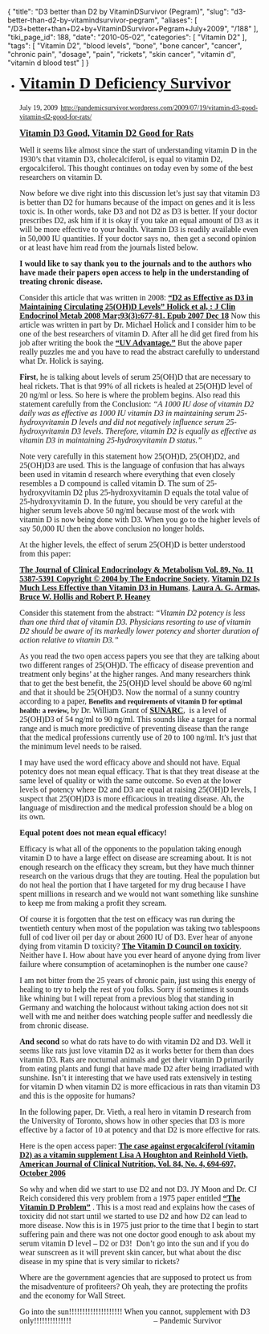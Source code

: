 {
    "title": "D3 better than D2 by VitaminDSurvivor (Pegram)",
    "slug": "d3-better-than-d2-by-vitamindsurvivor-pegram",
    "aliases": [
        "/D3+better+than+D2+by+VitaminDSurvivor+Pegram+July+2009",
        "/188"
    ],
    "tiki_page_id": 188,
    "date": "2010-05-02",
    "categories": [
        "Vitamin D2"
    ],
    "tags": [
        "Vitamin D2",
        "blood levels",
        "bone",
        "bone cancer",
        "cancer",
        "chronic pain",
        "dosage",
        "pain",
        "rickets",
        "skin cancer",
        "vitamin d",
        "vitamin d blood test"
    ]
}


<ul><li><p class="MsoNormal" style="line-height:normal;"><b><span style="font-size:24pt;font-family:'Times New Roman';"><a href="http://pandemicsurvivor.wordpress.com/">Vitamin D Deficiency Survivor</a></span></b></p><p><b></b></p><b></b>

<p class="MsoNormal" style="line-height:normal;"><span style="font-family:'Times New Roman';">July 19, 2009</span><b><span style="font-size:18pt;font-family:'Times New Roman';"> </span></b><span style="font-family:'Times New Roman';"><a href="http://pandemicsurvivor.wordpress.com/2009/07/19/vitamin-d3-good-vitamin-d2-good-for-rats/">http://pandemicsurvivor.wordpress.com/2009/07/19/vitamin-d3-good-vitamin-d2-good-for-rats/</a> </span></p><p></p>

<p class="MsoNormal" style="line-height:normal;"><b><span style="font-size:13.5pt;font-family:'Times New Roman';"><a href="http://pandemicsurvivor.wordpress.com/2009/07/19/vitamin-d3-good-vitamin-d2-good-for-rats/">Vitamin D3 Good, Vitamin D2 Good for Rats</a></span></b></p><p><b></b></p><b></b>

<p class="MsoNormal" style="line-height:normal;"><span style="font-size:12pt;font-family:'Times New Roman';">Well it seems like almost since the start of understanding vitamin D in the 1930’s that vitamin D3, cholecalciferol, is equal to vitamin D2, ergocalciferol. This thought continues on today even by some of the best researchers on vitamin D.</span></p><p></p>

<p class="MsoNormal" style="line-height:normal;"><span style="font-size:12pt;font-family:'Times New Roman';">Now before we dive right into this discussion let’s just say that vitamin D3 is better than D2 for humans because of the impact on genes and it is less toxic is. In other words, take D3 and not D2 as D3 is better. If your doctor prescribes D2, ask him if it is okay if you take an equal amount of D3 as it will be more effective to your health. Vitamin D3 is readily available even in 50,000 IU quantities. If your doctor says no,  then get a second opinion or at least have him read from the journals listed below.</span></p><p></p>

<p class="MsoNormal" style="line-height:normal;"><b><span style="font-size:12pt;font-family:'Times New Roman';">I would like to say thank you to the journals and to the authors who have made their papers open access to help in the understanding of treating chronic disease.</span></b><span style="font-size:12pt;font-family:'Times New Roman';"></span></p><p></p>

<p class="MsoNormal" style="line-height:normal;"><span style="font-size:12pt;font-family:'Times New Roman';">Consider this article that was written in 2008: <a href="http://www.pubmedcentral.nih.gov/articlerender.fcgi?tool=pubmed&pubmedid=18089691"><b>“D2 as Effective as D3 in Maintaining Circulating 25(OH)D Levels” Holick et al, : J Clin Endocrinol Metab 2008 Mar;93(3):677-81. Epub 2007 Dec 18</b></a> Now this article was written in part by Dr. Michael Holick and I consider him to be one of the best researchers of vitamin D. After all he did get fired from his job after writing the book the <a href="http://www.uvadvantage.org/"><b>“UV Advantage.”</b></a> But the above paper really puzzles me and you have to read the abstract carefully to understand what Dr. Holick is saying.</span></p><p></p>

<p class="MsoNormal" style="line-height:normal;"><b><span style="font-size:12pt;font-family:'Times New Roman';">First</span></b><span style="font-size:12pt;font-family:'Times New Roman';">, he is talking about levels of serum 25(OH)D that are necessary to heal rickets. That is that 99% of all rickets is healed at 25(OH)D level of 20 ng/ml or less. So here is where the problem begins. Also read this statement carefully from the Conclusion: <i>“A 1000 IU dose of vitamin D2 daily was as effective as 1000 IU vitamin D3 in maintaining serum 25-hydroxyvitamin D levels and did not negatively influence serum 25-hydroxyvitamin D3 levels. Therefore, vitamin D2 is equally as effective as vitamin D3 in maintaining 25-hydroxyvitamin D status.”</i></span></p><p></p>

<p class="MsoNormal" style="line-height:normal;"><span style="font-size:12pt;font-family:'Times New Roman';">Note very carefully in this statement how 25(OH)D, 25(OH)D2, and 25(OH)D3 are used. This is the language of confusion that has always been used in vitamin d research where everything that even closely resembles a D compound is called vitamin D. The sum of 25-hydroxyvitamin D2 plus 25-hydroxyvitamin D equals the total value of 25-hydroxyvitamin D. In the future, you should be very careful at the higher serum levels above 50 ng/ml because most of the work with vitamin D is now being done with D3. When you go to the higher levels of say 50,000 IU then the above conclusion no longer holds.</span></p><p></p>

<p class="MsoNormal" style="line-height:normal;"><span style="font-size:12pt;font-family:'Times New Roman';">At the higher levels, the effect of serum 25(OH)D is better understood from this paper:</span></p><p></p>

<p class="MsoNormal" style="line-height:normal;"><span style="font-size:12pt;font-family:'Times New Roman';"><a href="http://jcem.endojournals.org/cgi/content/full/89/11/5387"><b>The Journal of Clinical Endocrinology & Metabolism Vol. 89, No. 11 5387-5391 Copyright © 2004 by The Endocrine Society</b></a>, <a href="http://jcem.endojournals.org/cgi/content/full/89/11/5387"><b>Vitamin D2 Is Much Less Effective than Vitamin D3 in Humans</b></a>, <a href="http://jcem.endojournals.org/cgi/content/full/89/11/5387"><b>Laura A. G. Armas, Bruce W. Hollis and Robert P. Heaney</b></a></span></p><p></p>

<p class="MsoNormal" style="line-height:normal;"><span style="font-size:12pt;font-family:'Times New Roman';">Consider this statement from the abstract: <i>“Vitamin D2 potency is less than one third that of vitamin D3. Physicians resorting to use of vitamin D2 should be aware of its markedly lower potency and shorter duration of action relative to vitamin D3.”</i></span></p><p></p>

<p class="MsoNormal" style="line-height:normal;"><span style="font-size:12pt;font-family:'Times New Roman';">As you read the two open access papers you see that they are talking about two different ranges of 25(OH)D. The efficacy of disease prevention and treatment only begins’ at the higher ranges. And many researchers think that to get the best benefit, the 25(OH)D level should be above 60 ng/ml and that it should be 25(OH)D3. Now the normal of a sunny country according to a paper, </span><b><span style="font-family:'Times New Roman';">Benefits and requirements of vitamin D for optimal health: a review,</span></b><span style="font-size:12pt;font-family:'Times New Roman';"> by Dr. William Grant of <a href="http://www.sunarc.org/"><b>SUNARC</b></a>,  is a level of 25(OH)D3 of 54 ng/ml to 90 ng/ml. This sounds like a target for a normal range and is much more predictive of preventing disease than the range that the medical professions currently use of 20 to 100 ng/ml. It’s just that the minimum level needs to be raised.</span></p><p></p>

<p class="MsoNormal" style="line-height:normal;"><span style="font-size:12pt;font-family:'Times New Roman';">I may have used the word efficacy above and should not have. Equal potentcy does not mean equal efficacy. That is that they treat disease at the same level of quality or with the same outcome. So even at the lower levels of potency where D2 and D3 are equal at raising 25(OH)D levels, I suspect that 25(OH)D3 is more efficacious in treating disease. Ah, the language of misdirection and the medical profession should be a blog on its own.</span></p><p></p>

<p class="MsoNormal" style="line-height:normal;"><b><span style="font-size:12pt;font-family:'Times New Roman';">Equal potent does not mean equal efficacy!</span></b><span style="font-size:12pt;font-family:'Times New Roman';"></span></p><p></p>

<p class="MsoNormal" style="line-height:normal;"><span style="font-size:12pt;font-family:'Times New Roman';">Efficacy is what all of the opponents to the population taking enough vitamin D to have a large effect on disease are screaming about. It is not enough research on the efficacy they scream, but they have much thinner research on the various drugs that they are touting. Heal the population but do not heal the portion that I have targeted for my drug because I have spent millions in research and we would not want something like sunshine to keep me from making a profit they scream.</span></p><p></p>

<p class="MsoNormal" style="line-height:normal;"><span style="font-size:12pt;font-family:'Times New Roman';">Of course it is forgotten that the test on efficacy was run during the twentieth century when most of the population was taking two tablespoons full of cod liver oil per day or about 2600 IU of D3. Ever hear of anyone dying from vitamin D toxicity? <a href="http://www.vitamindcouncil.org/vitaminDToxicity.shtml"><b>The Vitamin D Council on toxicity</b></a>.  Neither have I. How about have you ever heard of anyone dying from liver failure where consumption of acetaminophen is the number one cause?</span></p><p></p>

<p class="MsoNormal" style="line-height:normal;"><span style="font-size:12pt;font-family:'Times New Roman';">I am not bitter from the 25 years of chronic pain, just using this energy of healing to try to help the rest of you folks. Sorry if sometimes it sounds like whining but I will repeat from a previous blog that standing in Germany and watching the holocaust without taking action does not sit well with me and neither does watching people suffer and needlessly die from chronic disease.</span></p><p></p>

<p class="MsoNormal" style="line-height:normal;"><b><span style="font-size:12pt;font-family:'Times New Roman';">And second</span></b><span style="font-size:12pt;font-family:'Times New Roman';"> so what do rats have to do with vitamin D2 and D3. Well it seems like rats just love vitamin D2 as it works better for them than does vitamin D3. Rats are nocturnal animals and get their vitamin D primarily from eating plants and fungi that have made D2 after being irradiated with sunshine. Isn’t it interesting that we have used rats extensively in testing for vitamin D when vitamin D2 is more efficacious in rats than vitamin D3 and this is the opposite for humans?</span></p><p></p>

<p class="MsoNormal" style="line-height:normal;"><span style="font-size:12pt;font-family:'Times New Roman';">In the following paper, Dr. Vieth, a real hero in vitamin D research from the University of Toronto, shows how in other species that D3 is more effective by a factor of 10 at potency and that D2 is more effective for rats.</span></p><p></p>

<p class="MsoNormal" style="line-height:normal;"><span style="font-size:12pt;font-family:'Times New Roman';">Here is the open access paper: <a href="http://www.ajcn.org/cgi/content/full/84/4/694"><b>The case against ergocalciferol (vitamin D2) as a vitamin supplement Lisa A Houghton and Reinhold Vieth, American Journal of Clinical Nutrition, Vol. 84, No. 4, 694-697, October 2006 </b></a></span></p><p></p>

<p class="MsoNormal" style="line-height:normal;"><span style="font-size:12pt;font-family:'Times New Roman';">So why and when did we start to use D2 and not D3. JY Moon and Dr. CJ Reich considered this very problem from a 1975 paper entitled <a href="http://www.orthomolecular.org/library/jom/1975/pdf/1975-v04n02-p123.pdf"><b>“The Vitamin D Problem”</b></a> . This is a most read and explains how the cases of toxicity did not start until we started to use D2 and how D2 can lead to more disease. Now this is in 1975 just prior to the time that I begin to start suffering pain and there was not one doctor good enough to ask about my serum vitamin D level – D2 or D3!  Don’t go into the sun and if you do wear sunscreen as it will prevent skin cancer, but what about the disc disease in my spine that is very similar to rickets?</span></p><p></p>

<p class="MsoNormal" style="line-height:normal;"><span style="font-size:12pt;font-family:'Times New Roman';">Where are the government agencies that are supposed to protect us from the misadventure of profiteers? Oh yeah, they are protecting the profits and the economy for Wall Street.</span></p><p></p>

<p class="MsoNormal" style="line-height:normal;"><span style="font-size:12pt;font-family:'Times New Roman';">Go into the sun!!!!!!!!!!!!!!!!!!!! When you cannot, supplement with D3 only!!!!!!!!!!!!!!                                         – Pandemic Survivor</span></p><p></p>

</li>

</ul>